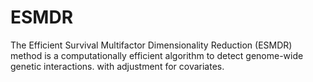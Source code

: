 # ESMDR
The Efficient Survival Multifactor Dimensionality Reduction (ESMDR) method is a computationally efficient algorithm to detect genome-wide genetic interactions. with adjustment for covariates.

